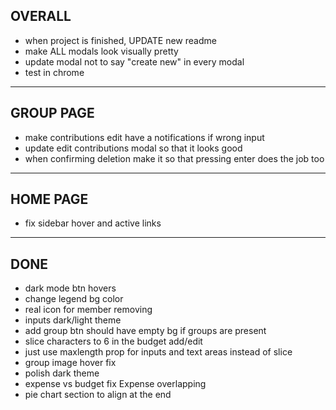 ## OVERALL

- when project is finished, UPDATE new readme
- make ALL modals look visually pretty
- update modal not to say "create new" in every modal
- test in chrome

---

## GROUP PAGE

- make contributions edit have a notifications if wrong input
- update edit contributions modal so that it looks good
- when confirming deletion make it so that pressing enter does the job too

---

## HOME PAGE

- fix sidebar hover and active links

---

## DONE

- dark mode btn hovers
- change legend bg color
- real icon for member removing
- inputs dark/light theme
- add group btn should have empty bg if groups are present
- slice characters to 6 in the budget add/edit
- just use maxlength prop for inputs and text areas instead of slice
- group image hover fix
- polish dark theme
- expense vs budget fix Expense overlapping
- pie chart section to align at the end
